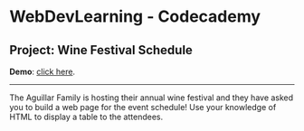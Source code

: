# WebDevLearning - Codecademy

## Project: Wine Festival Schedule

**Demo**: [click here](https://dinhanhthi.github.io/WebDevLearning/codecademy/projects/2_Wine%20Festival%20Schedule/).

---

The Aguillar Family is hosting their annual wine festival and they have asked you to build a web page for the event schedule! Use your knowledge of HTML to display a table to the attendees.





